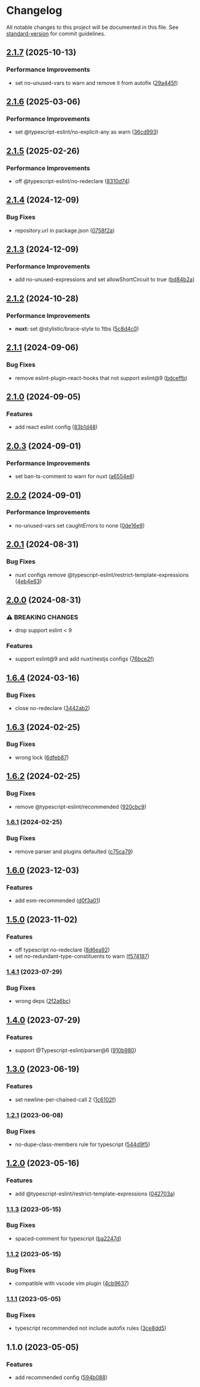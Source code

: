 # Changelog

All notable changes to this project will be documented in this file. See [standard-version](https://github.com/conventional-changelog/standard-version) for commit guidelines.

## [2.1.7](https://github.com/buka-inc/npm.eslint-config/compare/v2.1.6...v2.1.7) (2025-10-13)


### Performance Improvements

* set no-unused-vars to warn and remove it from autofix ([29a445f](https://github.com/buka-inc/npm.eslint-config/commit/29a445f68e0673a069ef5a6b1c99dd4ca9d828f4))

## [2.1.6](https://github.com/buka-inc/npm.eslint-config/compare/v2.1.5...v2.1.6) (2025-03-06)


### Performance Improvements

* set @typescript-eslint/no-explicit-any as warn ([36cd993](https://github.com/buka-inc/npm.eslint-config/commit/36cd9930dd7c926c430b462bac50bcd288131d38))

## [2.1.5](https://github.com/buka-inc/npm.eslint-config/compare/v2.1.4...v2.1.5) (2025-02-26)


### Performance Improvements

* off @typescript-eslint/no-redeclare ([8310d74](https://github.com/buka-inc/npm.eslint-config/commit/8310d7433c4256edf3dac49ba08efd68f814c77e))

## [2.1.4](https://github.com/buka-inc/npm.eslint-config/compare/v2.1.3...v2.1.4) (2024-12-09)


### Bug Fixes

* repository.url in package.json ([0758f2a](https://github.com/buka-inc/npm.eslint-config/commit/0758f2ae5416c6957e6b59c2b65d2cd9810027f2))

## [2.1.3](https://github.com/buka-inc/npm.eslint-config/compare/v2.1.2...v2.1.3) (2024-12-09)


### Performance Improvements

* add no-unused-expressions and set allowShortCircuit to true ([bd84b2a](https://github.com/buka-inc/npm.eslint-config/commit/bd84b2a3077a0418f86892faa8251684c7d22898))

## [2.1.2](https://github.com/buka-lnc/npm.eslint-config/compare/v2.1.1...v2.1.2) (2024-10-28)


### Performance Improvements

* **nuxt:** set @stylistic/brace-style to 1tbs ([5c8d4c0](https://github.com/buka-lnc/npm.eslint-config/commit/5c8d4c07b09a866e382793aa08afbf44634af5fb))

## [2.1.1](https://github.com/buka-lnc/npm.eslint-config/compare/v2.1.0...v2.1.1) (2024-09-06)


### Bug Fixes

* remove eslint-plugin-react-hooks that not support eslint@9 ([bdceffb](https://github.com/buka-lnc/npm.eslint-config/commit/bdceffb8fe59dd12ff20893c33904526f5d2e400))

## [2.1.0](https://github.com/buka-lnc/npm.eslint-config/compare/v2.0.3...v2.1.0) (2024-09-05)


### Features

* add react eslint config ([83b1d48](https://github.com/buka-lnc/npm.eslint-config/commit/83b1d48915469630b7a72561e7d6408996db4b63))

## [2.0.3](https://github.com/buka-lnc/npm.eslint-config/compare/v2.0.2...v2.0.3) (2024-09-01)


### Performance Improvements

* set ban-ts-comment to warn for nuxt ([a6554e6](https://github.com/buka-lnc/npm.eslint-config/commit/a6554e6bf20d311f1463609fe05e39740c405ca8))

## [2.0.2](https://github.com/buka-lnc/npm.eslint-config/compare/v2.0.1...v2.0.2) (2024-09-01)


### Performance Improvements

* no-unused-vars set caughtErrors to none ([0de16e9](https://github.com/buka-lnc/npm.eslint-config/commit/0de16e987650cb8bb5ef869c1c0ccb09beab3c23))

## [2.0.1](https://github.com/buka-lnc/npm.eslint-config/compare/v2.0.0...v2.0.1) (2024-08-31)


### Bug Fixes

* nuxt configs remove @typescript-eslint/restrict-template-expressions ([4eb4e63](https://github.com/buka-lnc/npm.eslint-config/commit/4eb4e63f92bfe08232385e3359f6330470a1a440))

## [2.0.0](https://github.com/buka-lnc/npm.eslint-config/compare/v1.6.4...v2.0.0) (2024-08-31)


### ⚠ BREAKING CHANGES

* drop support eslint < 9

### Features

* support eslint@9 and add nuxt/nestjs configs ([76bce2f](https://github.com/buka-lnc/npm.eslint-config/commit/76bce2f535c99008425e201ca8a8fd35b442d1dc))

## [1.6.4](https://github.com/buka-lnc/npm.eslint-config/compare/v1.6.3...v1.6.4) (2024-03-16)


### Bug Fixes

* close no-redeclare ([3442ab2](https://github.com/buka-lnc/npm.eslint-config/commit/3442ab224c133ecf6ccdba3a089652a33b16a044))

## [1.6.3](https://github.com/buka-lnc/npm.eslint-config/compare/v1.6.2...v1.6.3) (2024-02-25)


### Bug Fixes

* wrong lock ([6dfeb87](https://github.com/buka-lnc/npm.eslint-config/commit/6dfeb87069ac79ee318582cbc1a0da7563218ab9))

## [1.6.2](https://github.com/buka-lnc/npm.eslint-config/compare/v1.6.1...v1.6.2) (2024-02-25)


### Bug Fixes

* remove @typescript-eslint/recommended ([920cbc9](https://github.com/buka-lnc/npm.eslint-config/commit/920cbc90ebd77b4228dc7dd153dc0356eb65677c))

### [1.6.1](https://github.com/buka-lnc/npm.eslint-config/compare/v1.6.0...v1.6.1) (2024-02-25)


### Bug Fixes

* remove parser and plugins defaulted ([c75ca79](https://github.com/buka-lnc/npm.eslint-config/commit/c75ca79f6c21f1b0e93ffca87c5b09af3c47697e))

## [1.6.0](https://github.com/buka-lnc/npm.eslint-config/compare/v1.5.0...v1.6.0) (2023-12-03)


### Features

* add esm-recommended ([d0f3a01](https://github.com/buka-lnc/npm.eslint-config/commit/d0f3a01262bd9eff27ac42957459ebc3991f952c))

## [1.5.0](https://github.com/Val-istar-Guo/eslint-config/compare/v1.4.1...v1.5.0) (2023-11-02)


### Features

* off typescript no-redeclare ([8d6ea92](https://github.com/Val-istar-Guo/eslint-config/commit/8d6ea92f815c5dc2ff2d5940e7c5d375d5cd4fc3))
* set no-redundant-type-constituents to warn ([f574187](https://github.com/Val-istar-Guo/eslint-config/commit/f5741871be82766ffcb72bd2ee777f3c3d75ed03))

### [1.4.1](https://github.com/Val-istar-Guo/eslint-config/compare/v1.4.0...v1.4.1) (2023-07-29)


### Bug Fixes

* wrong deps ([2f2a6bc](https://github.com/Val-istar-Guo/eslint-config/commit/2f2a6bc0c35bcf36d1af78b147c79fa5ea8b5672))

## [1.4.0](https://github.com/Val-istar-Guo/eslint-config/compare/v1.3.0...v1.4.0) (2023-07-29)


### Features

* support @Typescript-eslint/parser@6 ([910b980](https://github.com/Val-istar-Guo/eslint-config/commit/910b980c949f73280e61bee1c8fb5c00c472c1d7))

## [1.3.0](https://github.com/Val-istar-Guo/eslint-config/compare/v1.2.1...v1.3.0) (2023-06-19)


### Features

* set newline-per-chained-call 2 ([1c6102f](https://github.com/Val-istar-Guo/eslint-config/commit/1c6102f86b71a8ad1c0e9592aa77a6b4a04dfd55))

### [1.2.1](https://github.com/Val-istar-Guo/eslint-config/compare/v1.2.0...v1.2.1) (2023-06-08)


### Bug Fixes

* no-dupe-class-members rule for typescript ([544d9f5](https://github.com/Val-istar-Guo/eslint-config/commit/544d9f5663f41011354a9d5853713a3c729cea0e))

## [1.2.0](https://github.com/Val-istar-Guo/eslint-config/compare/v1.1.3...v1.2.0) (2023-05-16)


### Features

* add @typescript-eslint/restrict-template-expressions ([042703a](https://github.com/Val-istar-Guo/eslint-config/commit/042703a0d9235f65d6b68fd780364a10ce1e3ffe))

### [1.1.3](https://github.com/Val-istar-Guo/eslint-config/compare/v1.1.2...v1.1.3) (2023-05-15)


### Bug Fixes

* spaced-comment for typescript ([ba2247d](https://github.com/Val-istar-Guo/eslint-config/commit/ba2247d214ae1f1cd68cf31fce53c5c53dda14d4))

### [1.1.2](https://github.com/Val-istar-Guo/eslint-config/compare/v1.1.1...v1.1.2) (2023-05-15)


### Bug Fixes

* compatible with vscode vim plugin ([4cb9637](https://github.com/Val-istar-Guo/eslint-config/commit/4cb963788861b9398b4638b20c81e75805eaf4e1))

### [1.1.1](https://github.com/Val-istar-Guo/eslint-config/compare/v1.1.0...v1.1.1) (2023-05-05)


### Bug Fixes

* typescript recommended not include autofix rules ([3ce8dd5](https://github.com/Val-istar-Guo/eslint-config/commit/3ce8dd5c04ababe962a17d6be57289fbafb28c1f))

## 1.1.0 (2023-05-05)


### Features

* add recommended config ([594b088](https://github.com/Val-istar-Guo/eslint-config/commit/594b088f8e908e48045cea4ed7416d0f3f806399))
